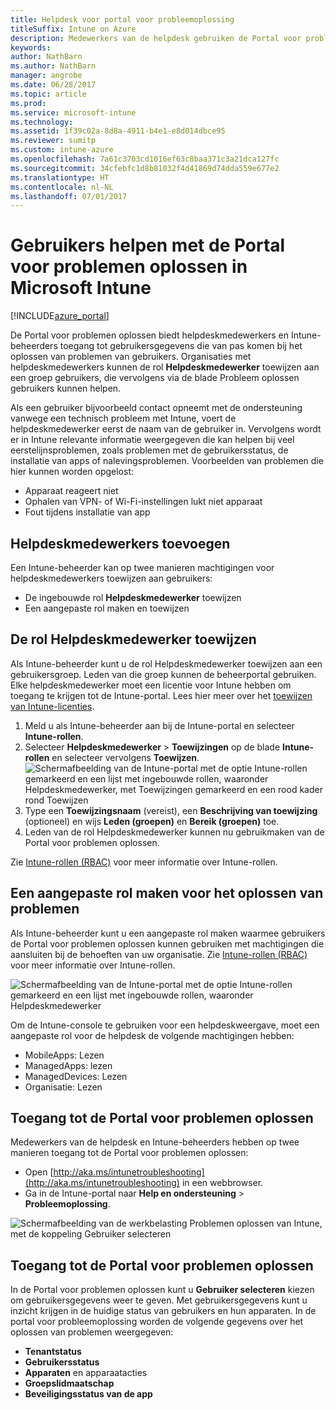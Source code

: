 ```yaml
---
title: Helpdesk voor portal voor probleemoplossing
titleSuffix: Intune on Azure
description: Medewerkers van de helpdesk gebruiken de Portal voor problemen oplossen voor het oplossen van technische problemen van gebruikers
keywords: 
author: NathBarn
ms.author: NathBarn
manager: angrobe
ms.date: 06/28/2017
ms.topic: article
ms.prod: 
ms.service: microsoft-intune
ms.technology: 
ms.assetid: 1f39c02a-8d8a-4911-b4e1-e8d014dbce95
ms.reviewer: sumitp
ms.custom: intune-azure
ms.openlocfilehash: 7a61c3703cd1016ef63c8baa371c3a21dca127fc
ms.sourcegitcommit: 34cfebfc1d8b81032f4d41869d74dda559e677e2
ms.translationtype: HT
ms.contentlocale: nl-NL
ms.lasthandoff: 07/01/2017
---
```

# <a name="help-users-with-the-troubleshooting-portal-in-microsoft-intune"></a>Gebruikers helpen met de Portal voor problemen oplossen in Microsoft Intune

[!INCLUDE[azure_portal](./includes/azure_portal.md)]

De Portal voor problemen oplossen biedt helpdeskmedewerkers en Intune-beheerders toegang tot gebruikersgegevens die van pas komen bij het oplossen van problemen van gebruikers. Organisaties met helpdeskmedewerkers kunnen de rol **Helpdeskmedewerker** toewijzen aan een groep gebruikers, die vervolgens via de blade Probleem oplossen gebruikers kunnen helpen.

Als een gebruiker bijvoorbeeld contact opneemt met de ondersteuning vanwege een technisch probleem met Intune, voert de helpdeskmedewerker eerst de naam van de gebruiker in. Vervolgens wordt er in Intune relevante informatie weergegeven die kan helpen bij veel eerstelijnsproblemen, zoals problemen met de gebruikersstatus, de installatie van apps of nalevingsproblemen. Voorbeelden van problemen die hier kunnen worden opgelost:
- Apparaat reageert niet
-   Ophalen van VPN- of Wi-Fi-instellingen lukt niet apparaat
-   Fout tijdens installatie van app


## <a name="add-help-desk-operators"></a>Helpdeskmedewerkers toevoegen
Een Intune-beheerder kan op twee manieren machtigingen voor helpdeskmedewerkers toewijzen aan gebruikers:
- De ingebouwde rol **Helpdeskmedewerker** toewijzen
- Een aangepaste rol maken en toewijzen

## <a name="assign-help-desk-operator-role"></a>De rol Helpdeskmedewerker toewijzen
Als Intune-beheerder kunt u de rol Helpdeskmedewerker toewijzen aan een gebruikersgroep. Leden van die groep kunnen de beheerportal gebruiken. Elke helpdeskmedewerker moet een licentie voor Intune hebben om toegang te krijgen tot de Intune-portal. Lees hier meer over het [toewijzen van Intune-licenties](licenses-assign.md).

1. Meld u als Intune-beheerder aan bij de Intune-portal en selecteer **Intune-rollen**.
2. Selecteer **Helpdeskmedewerker** > **Toewijzingen** op de blade **Intune-rollen** en selecteer vervolgens **Toewijzen**.
  ![Schermafbeelding van de Intune-portal met de optie Intune-rollen gemarkeerd en een lijst met ingebouwde rollen, waaronder Helpdeskmedewerker, met Toewijzingen gemarkeerd en een rood kader rond Toewijzen](./media/help-desk-user-assign.png)
3. Type een **Toewijzingsnaam** (vereist), een **Beschrijving van toewijzing** (optioneel) en wijs **Leden (groepen)** en **Bereik (groepen)** toe.
4. Leden van de rol Helpdeskmedewerker kunnen nu gebruikmaken van de Portal voor problemen oplossen.

Zie [Intune-rollen (RBAC)](role-based-access-control.md) voor meer informatie over Intune-rollen.

## <a name="create-a-custom-role-for-troubleshooting"></a>Een aangepaste rol maken voor het oplossen van problemen
Als Intune-beheerder kunt u een aangepaste rol maken waarmee gebruikers de Portal voor problemen oplossen kunnen gebruiken met machtigingen die aansluiten bij de behoeften van uw organisatie. Zie [Intune-rollen (RBAC)](role-based-access-control.md) voor meer informatie over Intune-rollen.

![Schermafbeelding van de Intune-portal met de optie Intune-rollen gemarkeerd en een lijst met ingebouwde rollen, waaronder Helpdeskmedewerker](./media/help-desk-user-add.png)

Om de Intune-console te gebruiken voor een helpdeskweergave, moet een aangepaste rol voor de helpdesk de volgende machtigingen hebben:
- MobileApps: Lezen
- ManagedApps: lezen
- ManagedDevices: Lezen
- Organisatie: Lezen

## <a name="access-the-troubleshooting-portal"></a>Toegang tot de Portal voor problemen oplossen

Medewerkers van de helpdesk en Intune-beheerders hebben op twee manieren toegang tot de Portal voor problemen oplossen:
- Open [http://aka.ms/intunetroubleshooting](http://aka.ms/intunetroubleshooting) in een webbrowser.
- Ga in de Intune-portal naar **Help en ondersteuning** > **Probleemoplossing**.

![Schermafbeelding van de werkbelasting Problemen oplossen van Intune, met de koppeling Gebruiker selecteren](media/help-desk-user.png)

## <a name="use-the-troubleshooting-portal"></a>Toegang tot de Portal voor problemen oplossen

In de Portal voor problemen oplossen kunt u **Gebruiker selecteren** kiezen om gebruikersgegevens weer te geven. Met gebruikersgegevens kunt u inzicht krijgen in de huidige status van gebruikers en hun apparaten. In de portal voor probleemoplossing worden de volgende gegevens over het oplossen van problemen weergegeven:
- **Tenantstatus**
- **Gebruikersstatus**
- **Apparaten** en apparaatacties
- **Groepslidmaatschap**
- **Beveiligingsstatus van de app**
